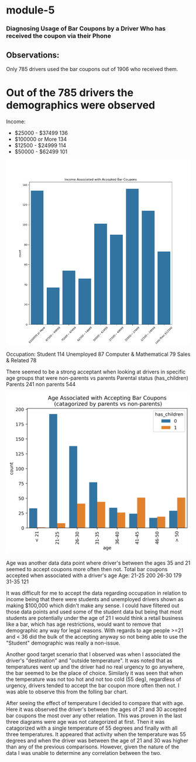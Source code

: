 # module-5
### Diagnosing Usage of Bar Coupons by a Driver Who has received the coupon via their Phone

## Observations:

Only 785 drivers used the bar coupons out of 1906 who received them.
# Out of the 785 drivers the demographics were observed
Income: 
- $25000 - $37499     136
- $100000 or More     134
- $12500 - $24999     114
- $50000 - $62499     101

![image](images/income_accepted_bar_coupons.png)


Occupation:
Student                                      114
Unemployed                                    87
Computer & Mathematical                       79
Sales & Related                               78

There seemed to be a strong acceptant when looking at drivers in specific age groups that were non-parents vs parents
Parental status (has_children)
Parents       241
non parents   544 

![image](images/bar-coupon-all_ages-parental_status.png)


Age was another data data point where driver's between the ages 35 and 21 seemed to accept coupons more often then not.
Total bar coupons accepted when associated with a driver's age
Age:
21-25    200
26-30    179
31-35    121

 
It was difficult for me to accept the data regarding occupation in relation to income being that there were students and unemployed drivers shown as making $100,000 which didn't make any sense.  I could have filtered out those data points and used some of the student data but being that most students are potentially under the age of 21 I would think a retail business like a bar, which has age restrictions, would want to remove that demographic any way for legal reasons.  With regards to age people >=21 and < 36 did the bulk of the accepting anyway so not being able to use the "Student" demographic was really a non-issue.

Another good target scenario that I observed was when I associated the driver's "destination" and "outside temperature".  It was noted that as temperatures went up and the driver had no real urgency to go anywhere, the bar seemed to be the place of choice.  Similarly it was seen that when the temperature was not too hot and not too cold (55 deg), regardless of urgency, drivers tended to accept the bar coupon more often then not.  I was able to observe this from the folling bar chart.




After seeing the effect of temperature I decided to compare that with age.  Here it was observed the driver's between the ages of 21 and 30 accepted bar coupons the most over any other relation.  This was proven in the last three diagrams were age was not categorized at first.  Then it was catagorized with a single temperature of 55 degrees and finally with all three temperatures.  It appeared that activity when the temperature was 55 degrees and when the driver was between the age of 21 and 30 was higher than any of the previous comparisons.  However, given the nature of the data I was unable to determine any correlation between the two.
